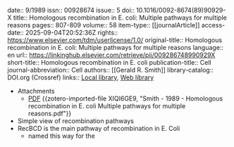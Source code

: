 date:: 9/1989
issn:: 00928674
issue:: 5
doi:: 10.1016/0092-8674(89)90929-X
title:: Homologous recombination in E. coli: Multiple pathways for multiple reasons
pages:: 807-809
volume:: 58
item-type:: [[journalArticle]]
access-date:: 2025-09-04T20:52:36Z
rights:: https://www.elsevier.com/tdm/userlicense/1.0/
original-title:: Homologous recombination in E. coli: Multiple pathways for multiple reasons
language:: en
url:: https://linkinghub.elsevier.com/retrieve/pii/009286748990929X
short-title:: Homologous recombination in E. coli
publication-title:: Cell
journal-abbreviation:: Cell
authors:: [[Gerald R. Smith]]
library-catalog:: DOI.org (Crossref)
links:: [Local library](zotero://select/library/items/UAUT9PI7), [Web library](https://www.zotero.org/users/6106196/items/UAUT9PI7)

- Attachments
	- [PDF](zotero://select/library/items/XIQI6GE9) {{zotero-imported-file XIQI6GE9, "Smith - 1989 - Homologous recombination in E. coli Multiple pathways for multiple reasons.pdf"}}
- Simple view of recombination pathways
- RecBCD is the main pathway of recombination in E. Coli
	- named this way for the